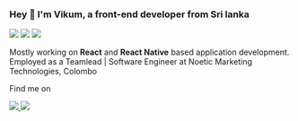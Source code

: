 ### Hey 🤘 I'm Vikum, a front-end developer from Sri lanka
<img src="https://img.icons8.com/color/48/000000/javascript.png"/> <img src="https://img.icons8.com/color/48/000000/typescript.png"/> <img src="https://img.icons8.com/dusk/48/000000/docker.png"/>

Mostly working on **React** and **React Native** based application development.
Employed as a Teamlead | Software Engineer at Noetic Marketing Technologies, Colombo 

Find me on

<a href="https://www.linkedin.com/in/vikum-samaranayake-4ab99392/" target="_blank">
  <img src="https://img.icons8.com/fluent/48/000000/linkedin.png"/>
</a>
<a href="https://github.com/vikum-noetic" target="_blank">
  <img src="https://img.icons8.com/fluent/48/000000/github.png"/>
</a>
